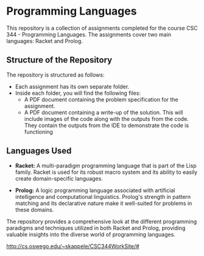 # Programming Languages

This repository is a collection of assignments completed for the course CSC 344 - Programming Languages. The assignments cover two main languages: Racket and Prolog. 

## Structure of the Repository

The repository is structured as follows:

- Each assignment has its own separate folder.
- Inside each folder, you will find the following files:
  - A PDF document containing the problem specification for the assignment.
  - A PDF document containing a write-up of the solution. This will include images of the code along with the outputs from the code. They contain the outputs from the IDE to demonstrate the code is functioning

## Languages Used

- **Racket:** A multi-paradigm programming language that is part of the Lisp family. Racket is used for its robust macro system and its ability to easily create domain-specific languages.

- **Prolog:** A logic programming language associated with artificial intelligence and computational linguistics. Prolog's strength in pattern matching and its declarative nature make it well-suited for problems in these domains.

The repository provides a comprehensive look at the different programming paradigms and techniques utilized in both Racket and Prolog, providing valuable insights into the diverse world of programming languages.  

http://cs.oswego.edu/~skappele/CSC344WorkSite/#
